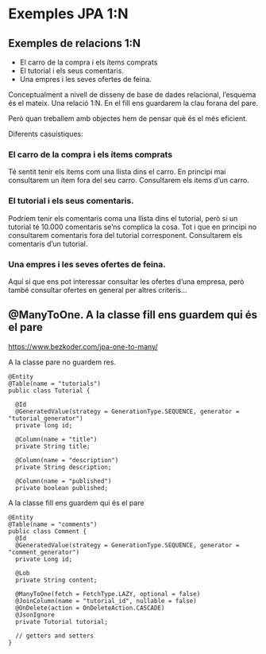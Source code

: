 # Exemples JPA 1:N

## Exemples de relacions 1:N

- El carro de la compra i els ítems comprats
- El tutorial i els seus comentaris.
- Una empres i les seves ofertes de feina.

Conceptualment a nivell de disseny de base de dades relacional, l’esquema és el mateix. Una relació 1:N. En el fill ens guardarem la clau forana del pare.

Però quan treballem amb objectes hem de pensar què és el més eficient.

Diferents casuístiques: 

### El carro de la compra i els ítems comprats
Té sentit tenir els ítems com una llista dins el carro. En principi mai consultarem un ítem fora del seu carro. Consultarem els items d’un carro.

### El tutorial i els seus comentaris.
Podríem tenir els comentaris coma una llista dins el tutorial, però si un tutorial té 10.000 comentaris se’ns complica la cosa. Tot i que en principi no consultarem comentaris fora del tutorial corresponent. Consultarem els comentaris d’un tutorial.

### Una empres i les seves ofertes de feina.
Aquí sí que ens pot interessar consultar les ofertes d’una empresa, però també consultar ofertes en general per altres criteris…



## @ManyToOne. A la classe fill ens guardem qui és el pare
https://www.bezkoder.com/jpa-one-to-many/

A la classe pare no guardem res.
```
@Entity
@Table(name = "tutorials")
public class Tutorial {

  @Id
  @GeneratedValue(strategy = GenerationType.SEQUENCE, generator = "tutorial_generator")
  private long id;

  @Column(name = "title")
  private String title;

  @Column(name = "description")
  private String description;

  @Column(name = "published")
  private boolean published;
```

A la classe fill ens guardem qui és el pare
```
@Entity
@Table(name = "comments")
public class Comment {
  @Id
  @GeneratedValue(strategy = GenerationType.SEQUENCE, generator = "comment_generator")
  private Long id;

  @Lob
  private String content;

  @ManyToOne(fetch = FetchType.LAZY, optional = false)
  @JoinColumn(name = "tutorial_id", nullable = false)
  @OnDelete(action = OnDeleteAction.CASCADE)
  @JsonIgnore
  private Tutorial tutorial;

  // getters and setters
}
```

